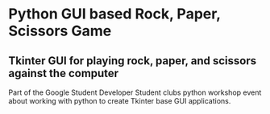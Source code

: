 # Python GUI based Rock, Paper, Scissors Game
## Tkinter GUI for playing rock, paper, and scissors against the computer
Part of the Google Student Developer Student clubs python workshop event about working with python to create Tkinter base GUI applications.
